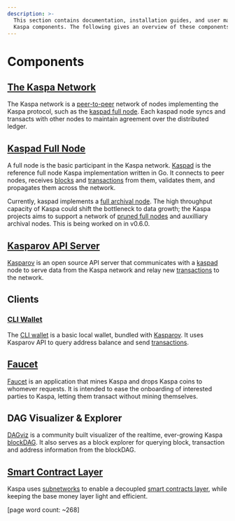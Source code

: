 ```yaml
---
description: >-
  This section contains documentation, installation guides, and user manuals for
  Kaspa components. The following gives an overview of these components.
---
```


# Components

## [The Kaspa Network](kaspad-full-node/reference/network/)

The Kaspa network is a [peer-to-peer](https://en.wikipedia.org/wiki/Peer-to-peer) network of nodes implementing the Kaspa protocol, such as the [kaspad full node](kaspad-full-node/). Each kaspad node syncs and transacts with other nodes to maintain agreement over the distributed ledger.

## [Kaspad Full Node](kaspad-full-node/)

A full node is the basic participant in the Kaspa network. [Kaspad](kaspad-full-node/) is the reference full node Kaspa implementation written in Go. It connects to peer nodes, receives [blocks](../reference/blocks/) and [transactions](../reference/transactions/) from them, validates them, and propagates them across the network.

Currently, kaspad implements a [full archival node](../glossary.md#archival-node). The high throughput capacity of Kaspa could shift the bottleneck to data growth; the Kaspa projects aims to support a network of [pruned full nodes](../glossary.md#pruned-full-node) and auxilliary archival nodes. This is being worked on in v0.6.0.

## [Kasparov API Server](kasparov-api-server/)

[Kasparov](kasparov-api-server/) is an open source API server that communicates with a [kaspad](kaspad-full-node/) node to serve data from the Kaspa network and relay new [transactions](../reference/transactions/) to the network.

## Clients

### [CLI Wallet](cli-wallet.md)

The [CLI wallet](cli-wallet.md) is a basic local wallet, bundled with [Kasparov](kasparov-api-server/). It uses Kasparov API to query address balance and send [transactions](../reference/transactions/).

## [Faucet](faucet.md)

[Faucet](faucet.md) is an application that mines Kaspa and drops Kaspa coins to whomever requests. It is intended to ease the onboarding of interested parties to Kaspa, letting them transact without mining themselves.

## DAG Visualizer & Explorer

[DAGviz](https://dagviz.aspectron.com/) is a community built visualizer of the realtime, ever-growing Kaspa [blockDAG](../glossary.md#blockdag). It also serves as a block explorer for querying block, transaction and address information from the blockDAG.

## [Smart Contract Layer](smart-contract-layer.md)

Kaspa uses [subnetworks](kaspad-full-node/reference/subnetworks-1.md) to enable a decoupled [smart contracts layer](smart-contract-layer.md), while keeping the base money layer light and efficient.

\[page word count: ~268\]

